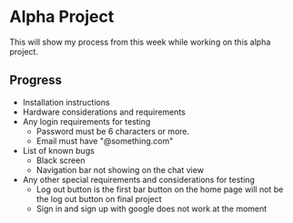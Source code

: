 # Alpha Project
 
This will show my process from this week while working on this alpha project.

## Progress
- Installation instructions
- Hardware considerations and requirements
- Any login requirements for testing
	- Password must be 6 characters or more.
	- Email must have "@something.com"
- List of known bugs
	- Black screen
	- Navigation bar not showing on the chat view
- Any other special requirements and considerations for testing
	- Log out button is the first bar button on the home page will not be the log out button on final project
	- Sign in and sign up with google does not work at the moment
